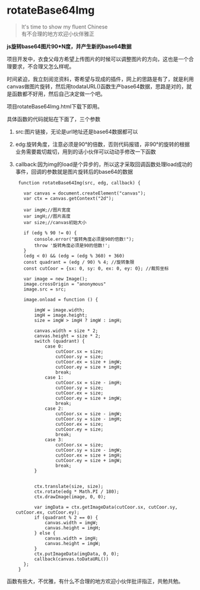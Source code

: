 # rotateBase64Img
>It's time to show my fluent Chinese    
有不合理的地方欢迎小伙伴雅正

**js旋转base64图片90*N度，并产生新的base64数据**

项目开发中，衣食父母方希望上传图片的时候可以调整图片的方向，这也是一个合理要求，不合理又怎么样呢。

时间紧迫，我立刻阅览资料，寄希望与现成的插件，网上的思路是有了，就是利用canvas做图片旋转，然后用todataURL()函数生产base64数据，思路是对的，就是函数都不好用，然后自己决定做一个吧。

项目rotateBase64Img.html下载下即用。

具体函数的代码就贴在下面了，三个参数

1. src:图片链接，无论是url地址还是base64数据都可以
2. edg:旋转角度，注意必须是90°的倍数，否则代码报错，非90°的旋转的根据业务需要裁切裁切，用到的话小伙伴可以动动手修改一下函数
3. callback:因为img的load是个异步的，所以这才采取回调函数处理load成功的事件，回调的参数就是图片旋转后的base64的数据



        function rotateBase64Img(src, edg, callback) {

          var canvas = document.createElement("canvas");
          var ctx = canvas.getContext("2d");

          var imgW;//图片宽度
          var imgH;//图片高度
          var size;//canvas初始大小

          if (edg % 90 != 0) {
              console.error("旋转角度必须是90的倍数!");
              throw '旋转角度必须是90的倍数!';
          }
          (edg < 0) && (edg = (edg % 360) + 360)
          const quadrant = (edg / 90) % 4; //旋转象限
          const cutCoor = {sx: 0, sy: 0, ex: 0, ey: 0}; //裁剪坐标

          var image = new Image();
          image.crossOrigin = "anonymous"
          image.src = src;

          image.onload = function () {

              imgW = image.width;
              imgH = image.height;
              size = imgW > imgH ? imgW : imgH;

              canvas.width = size * 2;
              canvas.height = size * 2;
              switch (quadrant) {
                  case 0:
                      cutCoor.sx = size;
                      cutCoor.sy = size;
                      cutCoor.ex = size + imgW;
                      cutCoor.ey = size + imgH;
                      break;
                  case 1:
                      cutCoor.sx = size - imgH;
                      cutCoor.sy = size;
                      cutCoor.ex = size;
                      cutCoor.ey = size + imgW;
                      break;
                  case 2:
                      cutCoor.sx = size - imgW;
                      cutCoor.sy = size - imgH;
                      cutCoor.ex = size;
                      cutCoor.ey = size;
                      break;
                  case 3:
                      cutCoor.sx = size;
                      cutCoor.sy = size - imgW;
                      cutCoor.ex = size + imgH;
                      cutCoor.ey = size + imgW;
                      break;
              }


              ctx.translate(size, size);
              ctx.rotate(edg * Math.PI / 180);
              ctx.drawImage(image, 0, 0);

              var imgData = ctx.getImageData(cutCoor.sx, cutCoor.sy, cutCoor.ex, cutCoor.ey);
              if (quadrant % 2 == 0) {
                  canvas.width = imgW;
                  canvas.height = imgH;
              } else {
                  canvas.width = imgH;
                  canvas.height = imgW;
              }
              ctx.putImageData(imgData, 0, 0);
              callback(canvas.toDataURL())
          };
        }

函数有些大，不优雅，有什么不合理的地方欢迎小伙伴批评指正，共勉共勉。
